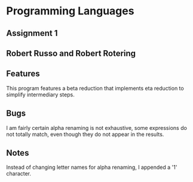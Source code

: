 # Programming Languages
## Assignment 1

## Robert Russo and Robert Rotering

## Features
This program features a beta reduction that implements eta reduction to simplify intermediary steps.

## Bugs
I am fairly certain alpha renaming is not exhaustive, some expressions do not totally match, even though they do not appear in the results.

## Notes
Instead of changing letter names for alpha renaming, I appended a '1' character.
